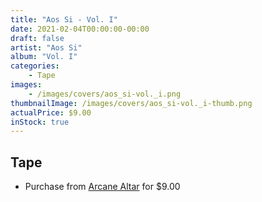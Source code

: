 ```yaml
---
title: "Aos Si - Vol. I"
date: 2021-02-04T00:00:00-00:00
draft: false
artist: "Aos Si"
album: "Vol. I"
categories:
    - Tape
images:
    - /images/covers/aos_si-vol._i.png
thumbnailImage: /images/covers/aos_si-vol._i-thumb.png
actualPrice: $9.00
inStock: true
---
```


## Tape
* Purchase from [Arcane Altar](https://arcanealtar.bigcartel.com/product/aos-si-vol-i-tape) for $9.00
